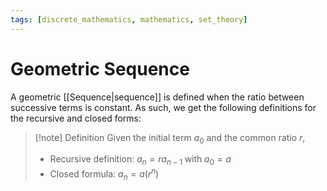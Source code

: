 ```yaml
---
tags: [discrete_mathematics, mathematics, set_theory]
---
```


# Geometric Sequence

A geometric [[Sequence|sequence]] is defined when the ratio between successive terms is constant. As such, we get the following definitions for the recursive and closed forms:

>[!note] Definition
>Given the initial term $a_{0}$ and the common ratio $r$,
>- Recursive definition: $a_{n}=ra_{n-1} \;\text{with}\; a_{0}=a$
>- Closed formula: $a_{n}=a(r^{n})$
